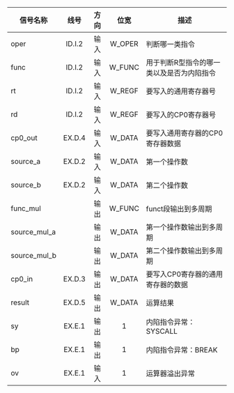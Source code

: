 | 信号名称     |  线号  | 方向 |  位宽  | 描述                                      |
| ------------ | :----: | :--: | :----: | ----------------------------------------- |
| oper         | ID.I.2 | 输入 | W_OPER | 判断哪一类指令                            |
| func         | ID.I.2 | 输入 | W_FUNC | 用于判断R型指令的哪一类以及是否为内陷指令 |
| rt           | ID.I.2 | 输入 | W_REGF | 要写入的通用寄存器号                      |
| rd           | ID.I.2 | 输入 | W_REGF | 要写入的CP0寄存器号                       |
| cp0_out      | EX.D.4 | 输入 | W_DATA | 要写入通用寄存器的CP0寄存器数据           |
| source_a     | EX.D.2 | 输入 | W_DATA | 第一个操作数                              |
| source_b     | EX.D.2 | 输入 | W_DATA | 第二个操作数                              |
| func_mul     |        | 输出 | W_FUNC | funct段输出到多周期                       |
| source_mul_a |        | 输出 | W_DATA | 第一个操作数输出到多周期                  |
| source_mul_b |        | 输出 | W_DATA | 第二个操作数输出到多周期                  |
| cp0_in       | EX.D.3 | 输出 | W_DATA | 要写入CP0寄存器的通用寄存器的数据         |
| result       | EX.D.5 | 输出 | W_DATA | 运算结果                                  |
| sy           | EX.E.1 | 输出 |   1    | 内陷指令异常：SYSCALL                     |
| bp           | EX.E.1 | 输出 |   1    | 内陷指令异常：BREAK                       |
| ov           | EX.E.1 | 输入 |   1    | 运算器溢出异常                            |

